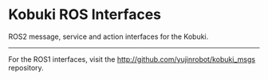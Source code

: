 Kobuki ROS Interfaces
=====================

ROS2 message, service and action interfaces for the Kobuki.

----

For the ROS1 interfaces, visit the http://github.com/yujinrobot/kobuki_msgs repository.